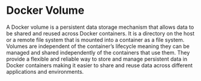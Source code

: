 # Docker Volume

A Docker volume is a persistent data storage mechanism that allows data to be shared and reused across Docker containers. It is a directory on the host or a remote file system that is mounted into a container as a file system. Volumes are independent of the container’s lifecycle meaning they can be managed and shared independently of the containers that use them. They provide a flexible and reliable way to store and manage persistent data in Docker containers making it easier to share and reuse data across different applications and environments.

